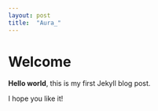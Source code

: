 ```yaml
---
layout: post
title:  "Aura_"
---
```


# Welcome

**Hello world**, this is my first Jekyll blog post.

I hope you like it!